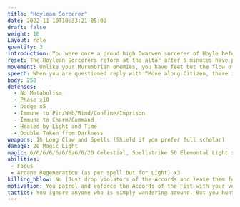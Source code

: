 ```yaml
---
title: "Hoylean Sorcerer"
date: 2022-11-10T10:33:21-05:00
draft: false
weight: 10
Layout: role
quantity: 3
introduction: You were once a proud high Dwarven sorcerer of Hoyle before its last destruction. The war in Murumbria has been raging for years out of the sight of this realm, but you have been perfecting your arts for what is to come. You were lured in by avarice when an auction of Magic Items was being hosted near Hoyle. When you arrived, it was an ambush by the Bloody Fist. Now by the Ritual of the Changed Ones, you are under their command, soldiers in a different war now but solider none the less. You enforce the Accords of the Fist upon Stonewood as per your overlords
reset: The Hoylean Sorcerers reform at the altar after 5 minutes have passed and their necklace has powered back up.
movement: Unlike your Murumbrian enemies, you have feet but the flow of time in this transformed state has prevented you from quick movement. You walk at a steady pace and will not increase since Time is warped around you-Move very robotically.  Make your body turns and head movements very slow and robotic while you are patrolling. 
speech: When you are questioned reply with “Move along Citizen, there is Law to be upheld.” When you are engaged in combat reply with “Violators of the Accords shall be subjected to suffering!”
body: 250
defenses: 
  - No Metabolism
  - Phase x10
  - Dodge x5
  - Immune to Pin/Web/Bind/Confine/Imprison
  - Immune to Charm/Command
  - Healed by Light and Time
  - Double Taken from Darkness
weapons: 1h Long Claw and Spells (Shield if you prefer full scholar)
damage: 20 Magic Light
magic: 6/6/6/6/6/6/6/6/6/20 Celestial, Spellstrike 50 Elemental Light x10, 50 Elemental Light x10, 40 Elemental Light x10, Arcane Paralysis x5, Arcane Imprison x5, Arcane Confine x5, 300 Light Elemental Light Pool upon spawn
abilities: 
 - Focus
 - Arcane Regeneration (as per spell but for Light) x3
killing_hblow: No (Just drop violators of the Accords and leave them for Bloody Fist to collect)
motivation: You patrol and enforce the Accords of the Fist with your very being. Nothing is more important than this. You operate like a machine for these laws. It is very simple when someone breaks an Accord, you should punish them without mercy and swiftly. They programed your mind like a Golem but left a sentient mind inside albeit transformed into Hoylean Light Zealot, your orders are clear, protect the city and uphold the Accords, maybe one day they will release you from this prison…
tactics: You ignore anyone who is simply wandering around. But you hunt down any violators of the Accords. You will beat them without mercy into the ground and leave them for the Bloody Fist.
---
```




















